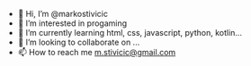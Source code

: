 - 👋 Hi, I’m @markostivicic
- 👀 I’m interested in progaming
- 🌱 I’m currently learning html, css, javascript, python, kotlin...
- 💞️ I’m looking to collaborate on ...
- 📫 How to reach me m.stivicic@gmail.com

<!---
markostivicic/markostivicic is a ✨ special ✨ repository because its `README.md` (this file) appears on your GitHub profile.
You can click the Preview link to take a look at your changes.
--->
